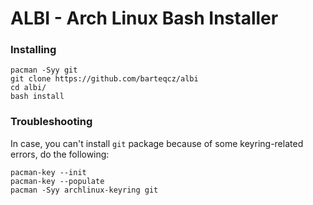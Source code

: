 # ALBI - Arch Linux Bash Installer

### Installing

```
pacman -Syy git
git clone https://github.com/barteqcz/albi
cd albi/
bash install
```

### Troubleshooting

In case, you can't install `git` package because of some keyring-related errors, do the following:

```
pacman-key --init
pacman-key --populate
pacman -Syy archlinux-keyring git
```

